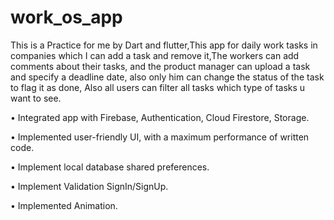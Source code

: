 # work_os_app

This is a Practice for me by Dart and flutter,This app for daily work tasks in companies which I can add a task and remove it,The workers can add comments about their tasks, and the product manager can upload a task and specify a deadline date, also only him can change the status of the task to flag it as done, Also all users can filter all tasks which type of tasks u want to see.

  • Integrated app with Firebase, Authentication, Cloud Firestore, Storage.
  
  • Implemented user-friendly UI, with a maximum performance of written code.
  
  • Implement local database shared preferences.
  
  • Implement Validation SignIn/SignUp.
  
  • Implemented Animation.
  
  
